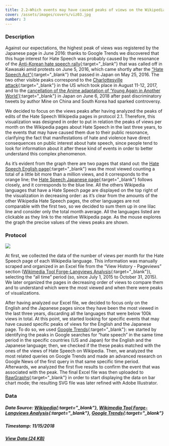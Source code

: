 ```yaml
---
title: 2.2—Which events may have caused peaks of views on the Wikipedia pages of Hate Speech?
cover: /assets/images/covers/viz03.jpg
number: 3
---
```


### Description 

Against our expectations, the highest peak of views was registered by the Japanese page in June 2016: thanks to Google Trends we discovered that this huge interest for Hate Speech was probably caused by the resonance of the [Anti-Korean hate speech rally](https://www.japantimes.co.jp/news/2016/06/05/national/anti-korean-hate-speech-rally-called-off-kawasaki-amid-protests/#.W_7I4JNKjOR){:target="_blank"} that was called off in Kawasaki amid protests on June 5, 2016, which came shortly after the [“Hate Speech Act”](https://en.wikipedia.org/wiki/Hate_Speech_Act_of_2016_(Japan)){:target="_blank"} that passed in Japan on May 25, 2016. The two other visible peaks correspond to the [Charlottesville attack](https://en.wikipedia.org/wiki/Unite_the_Right_rally){:target="_blank"} in the US which took place in August 11-12, 2017, and to the [cancellation of the Anime adaptation of ‘Young Again in Another World’](https://www.japantimes.co.jp/news/2018/06/07/national/anime-adaptation-young-another-world-canceled-offensive-tweets-author-mine/#.W_7I8pNKjOS){:target="_blank"} in Japan on June 6, 2018 after past discriminatory tweets by author Mine on China and South Korea had sparked controversy.

We decided to focus on the views peaks after having analyzed the peaks of edits of the Hate Speech Wikipedia pages in protocol 2.1. Therefore, this visualization was designed in order to put in relation the peaks of views per month on the Wikipedia pages about Hate Speech in the last three years, to the events that may have caused them due to their public resonance, clarifying the fact that manifestations of hate and violence have direct consequences on public interest about hate speech, since people tend to look for information about it after these kind of events in order to better understand this complex phenomenon.

As it’s evident from the graph there are two pages that stand out: the [Hate Speech English page](https://en.wikipedia.org/wiki/Hate_speech){:target="_blank"} was the most viewed counting a total of a little bit more than a million views, and it corresponds to the orange line; the [Hate Speech Japanese page](https://ja.wikipedia.org/wiki/%E3%83%98%E3%82%A4%E3%83%88%E3%82%B9%E3%83%94%E3%83%BC%E3%83%81){:target="_blank"} follows closely, and it corresponds to the blue line. All the others Wikipedia languages that have a Hate Speech page are displayed on the top right of the visualization in decreasing order: as it’s clear from the amounts of the other Wikipedia Hate Speech pages, the other languages are not comparable with the first two, so we decided to sum them up in one lilac line and consider only the total month average. All the languages listed are clickable as they link to the relative Wikipedia page. As the mouse explores the graph the precise values of the views peaks are shown.


### Protocol
<img src="{{ '/assets/images/protocols/protocol-03.png' | relative_path }}">

At first, we collected the data of the number of views per month for the Hate Speech page of each Wikipedia language. This information was manually scraped and organized in an Excel file from the “View History - Pageviews” section ([Wikimedia Tool Forge-Langviews Analysis](https://tools.wmflabs.org/langviews/){:target="_blank"}), selecting the “all time” period (so, since July 1, 2015 to October 31, 2015). We later organized the pages in decreasing order of views to compare them and to understand which were the most viewed and when there were peaks of visualizations.

After having analyzed our Excel file, we decided to focus only on the English and the Japanese pages since they have been the most viewed in the last three years, discarding all the languages that were below 100k views in total. At this point, we started looking for specific events that may have caused specific peaks of views for the English and the Japanese page. To do so, we used [Google Trends](https://trends.google.com/trends/?geo=US){:target="_blank"}: we started by identifying the peaks in Google searches for “hate speech” in the same time period in the specific countries (US and Japan) for the English and the Japanese language; then, we checked if the these peaks matched with the ones of the views of Hate Speech on Wikipedia. Then, we analyzed the most related queries on Google Trends and made an advanced research on Google News of the first query in that same specific time period. Afterwards, we analyzed the first five results to confirm the event that was associated with the peak. 
The final Excel file was then uploaded to [RawGraphs](https://rawgraphs.io/){:target="_blank"} in order to start displaying the data on bar chart mode; the resulting SVG file was later refined with Adobe Illustrator.


### Data
##### Data Source: [Wikipedia](https://en.wikipedia.org/wiki/Main_Page){:target="_blank"}, [Wikimedia Tool Forge-Langviews Analysis](https://tools.wmflabs.org/langviews/){:target="_blank"}, [Google Trends](https://trends.google.com/trends/?geo=US){:target="_blank"}
##### Timestamp: 11/15/2018
##### [View Data (24 KB)](/assets/datasets/2.2.xlsx)
